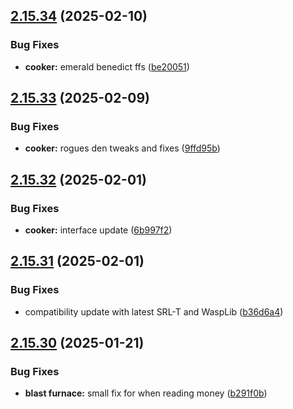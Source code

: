 ## [2.15.34](https://github.com/Torwent/wasp-free/compare/v2.15.33...v2.15.34) (2025-02-10)


### Bug Fixes

* **cooker:** emerald benedict ffs ([be20051](https://github.com/Torwent/wasp-free/commit/be20051ff1d64e80bcd2fe5bd44689685c0d1ca9))



## [2.15.33](https://github.com/Torwent/wasp-free/compare/v2.15.32...v2.15.33) (2025-02-09)


### Bug Fixes

* **cooker:** rogues den tweaks and fixes ([9ffd95b](https://github.com/Torwent/wasp-free/commit/9ffd95b0deb6c955964c595ef769a16c32a32676))



## [2.15.32](https://github.com/Torwent/wasp-free/compare/v2.15.31...v2.15.32) (2025-02-01)


### Bug Fixes

* **cooker:** interface update ([6b997f2](https://github.com/Torwent/wasp-free/commit/6b997f238b9af90917c8744852b1af629dd510fd))



## [2.15.31](https://github.com/Torwent/wasp-free/compare/v2.15.30...v2.15.31) (2025-02-01)


### Bug Fixes

* compatibility update with latest SRL-T and WaspLib ([b36d6a4](https://github.com/Torwent/wasp-free/commit/b36d6a47b5b6b1406fbe1662d287e609f5824b87))



## [2.15.30](https://github.com/Torwent/wasp-free/compare/v2.15.29...v2.15.30) (2025-01-21)


### Bug Fixes

* **blast furnace:** small fix for when reading money ([b291f0b](https://github.com/Torwent/wasp-free/commit/b291f0b6419c707c973f79f621180854e40a60fb))



